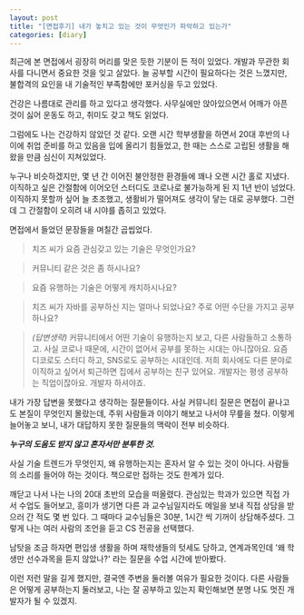 ```yaml
---
layout: post
title: "[면접후기] 내가 놓치고 있는 것이 무엇인가 파악하고 있는가"
categories: [diary]
---
```


최근에 본 면접에서 굉장히 머리를 맞은 듯한 기분이 든 적이 있었다.
개발과 무관한 회사를 다니면서 중요한 것을 잊고 살았다.
늘 공부할 시간이 필요하다는 것은 느꼈지만, 불합격의 요인을
내 기술적인 부족함에만 포커싱을 두고 있었다.

건강은 나름대로 관리를 하고 있다고 생각했다.
사무실에만 앉아있으면서 어깨가 아픈 것이 싫어 운동도 하고,
취미도 갖고 책도 읽었다.

그럼에도 나는 건강하지 않았던 것 같다. 오랜 시간 학부생활을 하면서
20대 후반의 나이에 취업 준비를 하고 있음을 입에 올리기 힘들었고,
한 때는 스스로 고립된 생활을 해왔을 만큼 심신이 지쳐있었다.

누구나 비슷하겠지만, 몇 년 간 이어진 불안정한 환경들에 꽤나
오랜 시간 홀로 지냈다. 이직하고 싶은 간절함에 이어오던 스터디도
코로나로 불가능하게 된 지 1년 반이 넘었다. 이직하지 못할까 싶어
늘 초조했고, 생활비가 떨어져도 생각이 닿는 대로 공부했다.
그런데 그 간절함이 오히려 내 시야를 좁히고 있었다.

면접에서 들었던 문장들을 며칠간 곱씹었다.

> 치즈 씨가 요즘 관심갖고 있는 기술은 무엇인가요?

> 커뮤니티 같은 것은 좀 하시나요?

> 요즘 유행하는 기술은 어떻게 캐치하시나요?

> 치즈 씨가 자바를 공부하신 지는 얼마나 되었나요? 주로 어떤 수단을 가지고 공부하나요?

> _(답변생략)_ 커뮤니티에서 어떤 기술이 유행하는지 보고, 다른 사람들하고 소통하고.
> 사실 코로나 때문에, 시간이 없어서 공부를 못하는 시대는 아니잖아요.
> 요즘 디코로도 스터디 하고, SNS로도 공부하는 시대인데. 저희 회사에도
> 다른 분야로 이직하고 싶어서 퇴근하면 집에서 공부하는 친구 있어요.
> 개발자는 평생 공부하는 직업이잖아요. 개발자 하셔야죠.<br>

내가 가장 답변을 못했다고 생각하는 질문들이다. 사실 커뮤니티 질문은
면접이 끝나고도 본질이 무엇인지 몰랐는데, 주위 사람들과 이야기
해보고 나서야 무릎을 쳤다. 이렇게 늘어놓고 보니, 내가 대답하지
못한 질문들의 맥락이 전부 비슷하다.

___누구의 도움도 받지 않고 혼자서만 분투한 것.___

사실 기술 트렌드가 무엇인지, 왜 유행하는지는 혼자서 알 수 있는
것이 아니다. 사람들의 소리를 들어야 하는 것이다. 책으로만
접하는 것도 한계가 있다.

깨닫고 나서 나는 나의 20대 초반의 모습을 떠올렸다. 관심있는 학과가
있으면 직접 가서 수업도 들어보고, 흥미가 생기면 다른 과 교수님일지라도
메일을 보내 직접 상담을 받으러 간 적도 몇 번 있다. 그 때마다
교수님들은 30분, 1시간 씩 기꺼이 상담해주셨다. 그렇게 나는
여러 사람의 조언을 듣고 CS 전공을 선택했다.

남탓을 조금 하자면 편입생 생활을 하며 재학생들의 텃세도 당하고,
연계과목인데 '왜 학생만 선수과목을 듣지 않았나?' 라는 질문을
수업 시간에 받아봤다.

이런 저런 말을 길게 했지만, 결국엔 주변을 둘러볼 여유가
필요한 것이다. 다른 사람들은 어떻게 공부하는지 둘러보고,
나는 잘 공부하고 있는지 확인해보면 분명 나도 멋진 개발자가
될 수 있겠지.